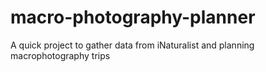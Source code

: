 # macro-photography-planner
A quick project to gather data from iNaturalist and planning macrophotography trips
